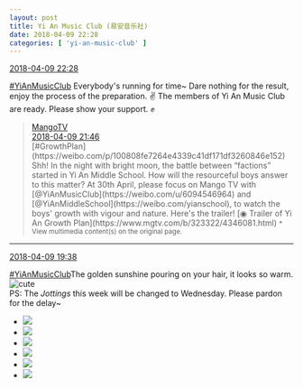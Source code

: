 ```yaml
---
layout: post
title: Yi An Music Club (易安音乐社)
date: 2018-04-09 22:28
categories: [ 'yi-an-music-club' ]
---
```


<div class="weibo-info">
  <a href="https://weibo.com/6094546964/GbkYl4omK">2018-04-09 22:28</a>
</div>

[#YiAnMusicClub](https://weibo.com/p/100808beae2e3e05b17b64f63ebedca39f19b2/super_index) Everybody's running for time~ Dare nothing for the result, enjoy the process of the preparation. :v: The members of Yi An Music Club are ready. Please show your support. :fist:

<!-- more -->

> <div class="weibo-post-name">
>   <a href="https://weibo.com/hunantv">MangoTV</a>
> </div>
> <div class="weibo-info">
>   <a href="https://weibo.com/1663088660/GbkHbAVOT">2018-04-09 21:46</a>
> </div>
> [#GrowthPlan](https://weibo.com/p/100808fe7264e4339c41df171df3260846e152) Shh! In the night with bright moon, the battle between “factions” started in Yi An Middle School. How will the resourceful boys answer to this matter? At 30th April, please focus on Mango TV with [@YiAnMusicClub](https://weibo.com/u/6094546964) and [@YiAnMiddleSchool](https://weibo.com/yianschool), to watch the boys' growth with vigour and nature. Here's the trailer! [◉ Trailer of Yi An Growth Plan](https://www.mgtv.com/b/323322/4346081.html)  
> <small>* View multimedia content(s) on the original page.</small>

---

<div class="weibo-info">
  <a href="https://weibo.com/6094546964/GbjRqe36v">2018-04-09 19:38</a>
</div>

[#YiAnMusicClub](https://weibo.com/p/100808beae2e3e05b17b64f63ebedca39f19b2/super_index)The golden sunshine pouring on your hair, it looks so warm. ![cute](https://img.t.sinajs.cn/t4/appstyle/expression/ext/normal/14/tza_org.gif)  
PS: The *Jottings* this week will be changed to Wednesday. Please pardon for the delay~

<ul class="weibo-pic-list-2">
  <li class="weibo-pic">
    <a href="//wx2.sinaimg.cn/mw690/006Es64Aly1fq6n01o9r8j32bc1jknpe.jpg"><img src="//wx2.sinaimg.cn/thumb150/006Es64Aly1fq6n01o9r8j32bc1jknpe.jpg"/></a>
  </li>
  <li class="weibo-pic">
    <a href="//wx3.sinaimg.cn/mw690/006Es64Aly1fq6n03ql3nj32bc1jkkjn.jpg"><img src="//wx3.sinaimg.cn/thumb150/006Es64Aly1fq6n03ql3nj32bc1jkkjn.jpg"/></a>
  </li>
  <li class="weibo-pic">
    <a href="//wx4.sinaimg.cn/mw690/006Es64Aly1fq6n065d0vj31jk2bcb2b.jpg"><img src="//wx4.sinaimg.cn/thumb150/006Es64Aly1fq6n065d0vj31jk2bcb2b.jpg"/></a>
  </li>
  <li class="weibo-pic">
    <a href="//wx1.sinaimg.cn/mw690/006Es64Aly1fq6n075eldj32bc1jkb2a.jpg"><img src="//wx1.sinaimg.cn/thumb150/006Es64Aly1fq6n075eldj32bc1jkb2a.jpg"/></a>
  </li>
  <li class="weibo-pic">
    <a href="//wx3.sinaimg.cn/mw690/006Es64Aly1fq6n08w4s5j32bc1jk7wj.jpg"><img src="//wx3.sinaimg.cn/thumb150/006Es64Aly1fq6n08w4s5j32bc1jk7wj.jpg"/></a>
  </li>
  <li class="weibo-pic">
    <a href="//wx1.sinaimg.cn/mw690/006Es64Aly1fq6n0afumej31jk2bc4qr.jpg"><img src="//wx1.sinaimg.cn/thumb150/006Es64Aly1fq6n0afumej31jk2bc4qr.jpg"/></a>
  </li>
</ul>
